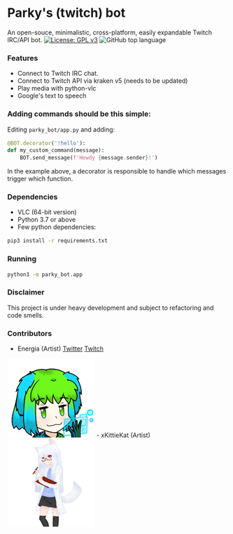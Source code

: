 # Parky's (twitch) bot
An open-souce, minimalistic, cross-platform, easily expandable Twitch IRC/API bot.
[![License: GPL v3](https://img.shields.io/badge/License-GPLv3-blue.svg)](https://www.gnu.org/licenses/gpl-3.0)
![GitHub top language](https://img.shields.io/github/languages/top/parklez/twitch-bot)

### Features
- Connect to Twitch IRC chat.
- Connect to Twitch API via kraken v5 (needs to be updated)
- Play media with python-vlc
- Google's text to speech

### Adding commands should be this simple:
Editing `parky_bot/app.py` and adding:
```python
@BOT.decorator('!hello'):
def my_custom_command(message):
    BOT.send_message(f'Howdy {message.sender}!')
 ```
 In the example above, a decorator is responsible to handle which messages trigger which function.

### Dependencies
- VLC (64-bit version)
- Python 3.7 or above
- Few python dependencies:
```sh
pip3 install -r requirements.txt
```

### Running
```sh
python3 -m parky_bot.app
```

### Disclaimer
This project is under heavy development and subject to refactoring and code smells.

### Contributors
- Energia (Artist) [Twitter](https://twitter.com/JiXiStigma) [Twitch](https://www.twitch.tv/energiaaurea)
<img src="https://raw.githubusercontent.com/parklez/twitch-bot/master/parky_bot/resources/parkchar.png" width="200" height="180">
- xKittieKat (Artist)
<img src="https://raw.githubusercontent.com/parklez/twitch-bot/master/parky_bot/resources/barky_chan.png" width="200" height="200">